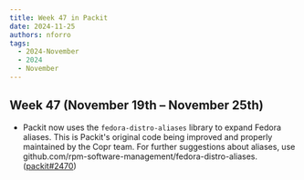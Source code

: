 ```yaml
---
title: Week 47 in Packit
date: 2024-11-25
authors: nforro
tags:
  - 2024-November
  - 2024
  - November
---
```


## Week 47 (November 19th – November 25th)

- Packit now uses the `fedora-distro-aliases` library to expand Fedora aliases.
  This is Packit's original code being improved and properly maintained by the Copr team.
  For further suggestions about aliases, use github.com/rpm-software-management/fedora-distro-aliases.
  ([packit#2470](https://github.com/packit/packit/pull/2470))
